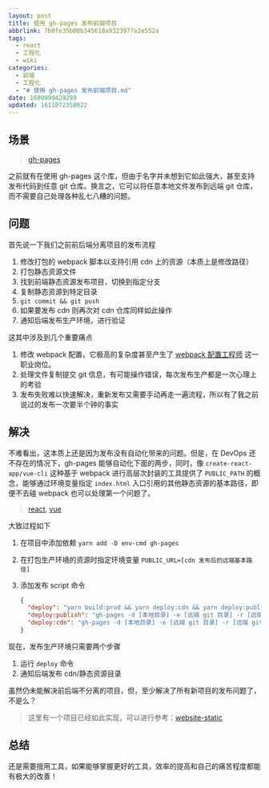 ```yaml
---
layout: post
title: 使用 gh-pages 发布前端项目
abbrlink: 7b0fe35b00b345618a9323977a2e552a
tags:
  - react
  - 工程化
  - wiki
categories:
  - 前端
  - 工程化
  - "# 使用 gh-pages 发布前端项目.md"
date: 1600999429299
updated: 1611072358022
---
```


## 场景

> [gh-pages](https://www.npmjs.com/package/gh-pages)

之前就有在使用 gh-pages 这个库，但由于名字并未想到它如此强大，甚至支持发布代码到任意 git 仓库。换言之，它可以将任意本地文件发布到远端 git 仓库，而不需要自己处理各种乱七八糟的问题。

## 问题

首先说一下我们之前前后端分离项目的发布流程

1. 修改打包的 webpack 脚本以支持引用 cdn 上的资源（本质上是修改路径）
2. 打包静态资源文件
3. 找到前端静态资源发布项目，切换到指定分支
4. 复制静态资源到特定目录
5. `git commit && git push`
6. 如果要发布 cdn 则再次对 cdn 仓库同样如此操作
7. 通知后端发布生产环境，进行验证

这其中涉及到几个重要痛点

1. 修改 webpack 配置，它极高的复杂度甚至产生了 [webpack 配置工程师](https://www.zhihu.com/question/267908710) 这一职业岗位。
2. 处理文件复制提交 git 信息，有可能操作错误，每次发布生产都是一次心理上的考验
3. 发布失败难以快速解决，重新发布又需要手动再走一遍流程，所以有了我之前说过的发布一次要半个钟的事实

## 解决

不难看出，这本质上还是因为发布没有自动化带来的问题。但是，在 DevOps 还不存在的情况下，gh-pages 能够自动化下面的两步，同时，像 `create-react-app/vue-cli` 这种基于 webpack 进行高层次封装的工具提供了 `PUBLIC_PATH` 的概念，能够通过环境变量指定 `index.html` 入口引用的其他静态资源的基本路径，即便不去碰 webpack 也可以处理第一个问题了。

> [react](https://create-react-app.dev/docs/using-the-public-folder/), [vue](https://cli.vuejs.org/zh/config/#publicpath)

大致过程如下

1. 在项目中添加依赖 `yarn add -D env-cmd gh-pages`
2. 在打包生产环境的资源时指定环境变量 `PUBLIC_URL=[cdn 发布后的远端基本路径]`
3. 添加发布 script 命令

   ```json
   {
     "deploy": "yarn build:prod && yarn deploy:cdn && yarn deploy:publish",
     "deploy:publish": "gh-pages -d [本地目录] -e [远端 git 目录] -r [远端 git 地址] -b [远端 git 分支]",
     "deploy:cdn": "gh-pages -d [本地目录] -e [远端 git 目录] -r [远端 git 地址] -b [远端 git 分支]"
   }
   ```

现在，发布生产环境只需要两个步骤

1. 运行 `deploy` 命令
2. 通知后端发布 cdn/静态资源目录

虽然仍未能解决前后端不分离的项目，但，至少解决了所有新项目的发布问题了，不是么？

> 这里有一个项目已经如此实现，可以进行参考：[website-static](https://git.code.tencent.com/bingli_front/website-static)

## 总结

还是需要擅用工具，如果能够掌握更好的工具，效率的提高和自己的痛苦程度都能有极大的改善！
